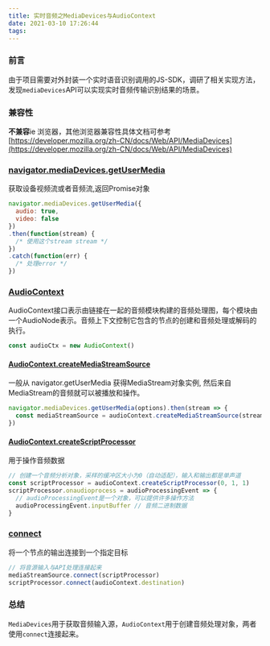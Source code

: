 ```yaml
---
title: 实时音频之MediaDevices与AudioContext
date: 2021-03-10 17:26:44
tags:
---
```


### 前言
由于项目需要对外封装一个实时语音识别调用的JS-SDK，调研了相关实现方法，发现`mediaDevices`API可以实现实时音频传输识别结果的场景。

### 兼容性
<strong>不兼容</strong>ie 浏览器，其他浏览器兼容性具体文档可参考 [https://developer.mozilla.org/zh-CN/docs/Web/API/MediaDevices](https://developer.mozilla.org/zh-CN/docs/Web/API/MediaDevices)
<!-- more -->

### [navigator.mediaDevices.getUserMedia](https://developer.mozilla.org/zh-CN/docs/Web/API/MediaDevices/getUserMedia)

获取设备视频流或者音频流,返回Promise对象
```javascript
navigator.mediaDevices.getUserMedia({
  audio: true,
  video: false
})
.then(function(stream) {
  /* 使用这个stream stream */
})
.catch(function(err) {
  /* 处理error */
})
```

### [AudioContext](https://developer.mozilla.org/zh-CN/docs/Web/API/AudioContext)
AudioContext接口表示由链接在一起的音频模块构建的音频处理图，每个模块由一个AudioNode表示。音频上下文控制它包含的节点的创建和音频处理或解码的执行。
```javascript
const audioCtx = new AudioContext()
```

#### [AudioContext.createMediaStreamSource](https://developer.mozilla.org/zh-CN/docs/Web/API/AudioContext/createMediaStreamSource)
一般从 navigator.getUserMedia 获得MediaStream对象实例, 然后来自MediaStream的音频就可以被播放和操作。
```javascript
navigator.mediaDevices.getUserMedia(options).then(stream => {
  const mediaStreamSource = audioContext.createMediaStreamSource(stream)
})
```

#### [AudioContext.createScriptProcessor](https://developer.mozilla.org/zh-CN/docs/Web/API/BaseAudioContext/createScriptProcessor)
用于操作音频数据
```javascript
// 创建一个音频分析对象，采样的缓冲区大小为0（自动适配），输入和输出都是单声道
const scriptProcessor = audioContext.createScriptProcessor(0, 1, 1)
scriptProcessor.onaudioprocess = audioProcessingEvent => {
  // audioProcessingEvent是一个对象，可以提供许多操作方法
  audioProcessingEvent.inputBuffer // 音频二进制数据
}
```

### [connect](https://developer.mozilla.org/zh-CN/docs/Web/API/AudioNode/connect)
将一个节点的输出连接到一个指定目标
```javascript
// 将音源输入与API处理连接起来
mediaStreamSource.connect(scriptProcessor)
scriptProcessor.connect(audioContext.destination)
```

### 总结
`MediaDevices`用于获取音频输入源，`AudioContext`用于创建音频处理对象，两者使用`connect`连接起来。

